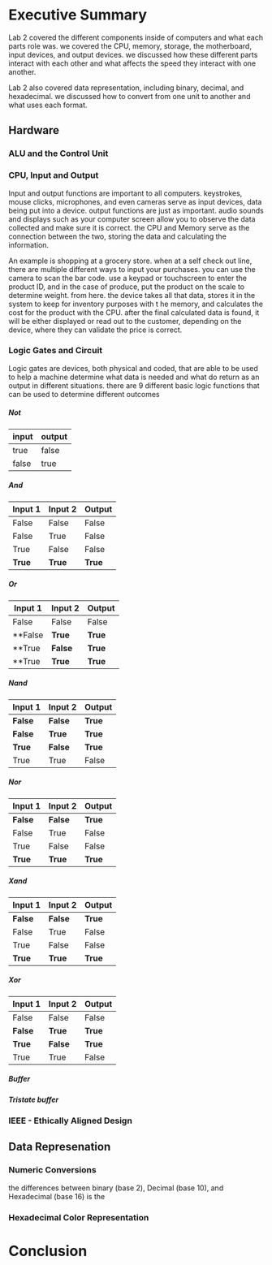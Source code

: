 # Executive Summary
Lab 2 covered the different components inside of computers and what each parts role was. we covered the CPU, memory, storage, the motherboard, input devices, and output devices. we discussed how these different parts interact with each other and what affects the speed they interact with one another.<br/>

Lab 2 also covered data representation, including binary, decimal, and hexadecimal. we discussed how to convert from one unit to another and what uses each format.
## Hardware
### ALU and the Control Unit 
### CPU, Input and Output
Input and output functions are important to all computers. keystrokes, mouse clicks, microphones, and even cameras serve as input devices, data being put into a device. output functions are just as important. audio sounds and displays such as your computer screen allow you to observe the data collected and make sure it is correct. the CPU and Memory serve as the connection between the two, storing the data and calculating the information.<br/>

An example is shopping at a grocery store. when at a self check out line, there are multiple different ways to input your purchases. you can use the camera to scan the bar code. use a keypad or touchscreen to enter the product ID, and in the case of produce, put the product on the scale to determine weight. from here. the device takes all that data, stores it in the system to keep for inventory purposes with t he memory, and calculates the cost for the product with the CPU. after the final calculated data is found, it will be either displayed or read out to the customer, depending on the device, where they can validate the price is correct.
### Logic Gates and Circuit
Logic gates are devices, both physical and coded, that are able to be used to help a machine determine what data is needed and what do return as an output in different situations. there are 9 different basic logic functions that can be used to determine different outcomes
##### Not

| input | output |
| ------ | ------ |
| true | false |
| false | true |
##### And

| Input 1 | Input 2 | Output |
| - | - | - |
| False | False | False |
| False | True | False |
| True | False | False |
| **True** | **True** | **True** |
##### Or

| Input 1 | Input 2 | Output |
| - | - | - |
| False | False |  False |
| **False | **True** | **True** |
| **True | **False** | **True** |
| **True | **True** | **True** |
##### Nand

| Input 1 | Input 2 | Output |
| - | - | - |
| **False** | **False** |  **True** |
| **False** | **True** | **True** |
| **True** | **False** | **True** |
| True | True | False |
##### Nor

| Input 1 | Input 2 | Output |
| - | - | - |
| **False** | **False** |  **True** |
| False | True | False |
| True | False | False |
| **True** | **True** | **True** |
##### Xand

| Input 1 | Input 2 | Output |
| - | - | - |
| **False** | **False** |  **True** |
| False | True | False |
| True | False | False |
| **True** | **True** | **True** |
##### Xor

| Input 1 | Input 2 | Output |
| - | - | - |
| False | False | False |
| **False** | **True** | **True** |
| **True** | **False** | **True** |
| True | True | False |
##### Buffer

##### Tristate buffer
### IEEE - Ethically Aligned Design
## Data Represenation
### Numeric Conversions
the differences between binary (base 2), Decimal (base 10), and Hexadecimal (base 16) is the
### Hexadecimal Color Representation
# Conclusion
